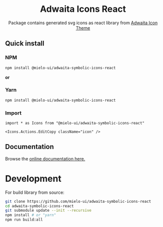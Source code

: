 <h1 align="center">
  Adwaita Icons React
</h1>

<p align="center">
  Package contains generated svg icons as react library from <a href="https://gitlab.gnome.org/GNOME/adwaita-icon-theme">Adwaita Icon Theme</a>
</p>


## Quick install

### NPM

```sh
npm install @mielo-ui/adwaita-symbolic-icons-react
```

**or**

### Yarn

```sh
npm install @mielo-ui/adwaita-symbolic-icons-react
```

### Import
``` tsx
import * as Icons from "@mielo-ui/adwaita-symbolic-icons-react"

<Icons.Actions.EditCopy className="icon" />
```

## Documentation
Browse the [online documentation here.](https://mielo-ui.github.io/icon)

# Development
For build library from source:

``` sh
git clone https://github.com/mielo-ui/adwaita-symbolic-icons-react
cd adwaita-symbolic-icons-react
git submodule update --init --recursive
npm install # or "yarn"
npm run build:all
```